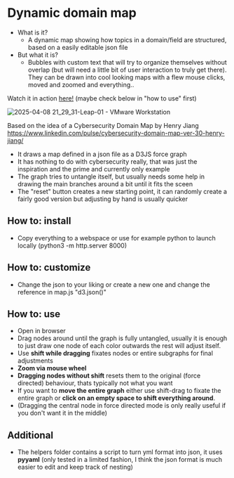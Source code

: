 # Dynamic domain map

- What is it?
  - A dynamic map showing how topics in a domain/field are structured, based on a easily editable json file
- But what it is?
  - Bubbles with custom text that will try to organize themselves without overlap (but will need a little bit of user interaction to truly get there). They can be drawn into cool looking maps with a flew mouse clicks, moved and zoomed and everything..  

Watch it in action <a href="https://stl-tec.de/dynamic-map/" target="_blank">here!</a>  (maybe check below in "how to use" first)

![2025-04-08 21_29_31-Leap-01 - VMware Workstation](https://github.com/user-attachments/assets/4b594494-4aca-4125-9653-921b2b749936)

Based on the idea of a Cybersecurity Domain Map by Henry Jiang
https://www.linkedin.com/pulse/cybersecurity-domain-map-ver-30-henry-jiang/

- It draws a map defined in a json file as a D3JS force graph
- It has nothing to do with cybersecurity really, that was just the inspiration and the prime and currently only example
- The graph tries to untangle itself, but usually needs some help in drawing the main branches around a bit until it fits the sceen
- The "reset" button creates a new starting point, it can randomly create a fairly good version but adjusting by hand is usually quicker

## How to: install
- Copy everything to a webspace or use for example python to launch locally (python3 -m http.server 8000)

## How to: customize
- Change the json to your liking or create a new one and change the reference in map.js "d3.json()"

## How to: use
- Open in browser
- Drag nodes around until the graph is fully untangled, usually it is enough to just draw one node of each color outwards the rest will adjust itself. 
- Use **shift while dragging** fixates nodes or entire subgraphs for final adjustments
- **Zoom via mouse wheel**
- **Dragging nodes without shift** resets them to the original (force directed) behaviour, thats typically not what you want
- If you want to **move the entire graph** either use shift-drag to fixate the entire graph or **click on an empty space to shift everything around**. 
- (Dragging the central node in force directed mode is only really useful if you don't want it in the middle)

## Additional

- The helpers folder contains a script to turn yml format into json, it uses **pyyaml**
(only tested in a limited fashion, I think the json format is much easier to edit and keep track of nesting)
